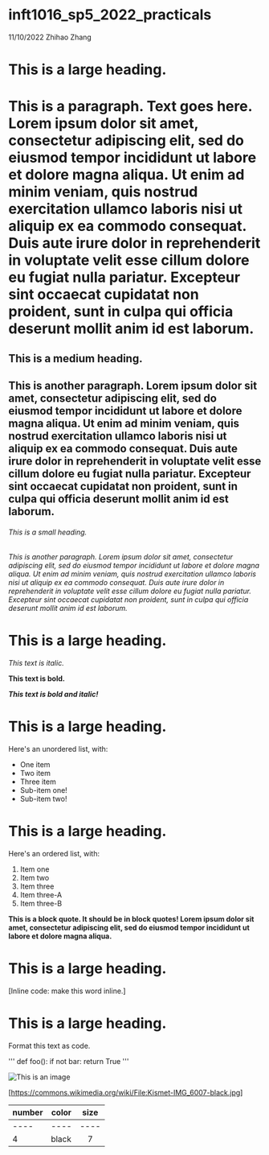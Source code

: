 # inft1016_sp5_2022_practicals
11/10/2022
Zhihao Zhang


# This is a large heading. 

# This is a paragraph. Text goes here. Lorem ipsum dolor sit amet, consectetur adipiscing elit, sed do eiusmod tempor incididunt ut labore et dolore magna aliqua. Ut enim ad minim veniam, quis nostrud exercitation ullamco laboris nisi ut aliquip ex ea commodo consequat. Duis aute irure dolor in reprehenderit in voluptate velit esse cillum dolore eu fugiat nulla pariatur. Excepteur sint occaecat cupidatat non proident, sunt in culpa qui officia deserunt mollit anim id est laborum.


## This is a medium heading. 

## This is another paragraph. Lorem ipsum dolor sit amet, consectetur adipiscing elit, sed do eiusmod tempor incididunt ut labore et dolore magna aliqua. Ut enim ad minim veniam, quis nostrud exercitation ullamco laboris nisi ut aliquip ex ea commodo consequat. Duis aute irure dolor in reprehenderit in voluptate velit esse cillum dolore eu fugiat nulla pariatur. Excepteur sint occaecat cupidatat non proident, sunt in culpa qui officia deserunt mollit anim id est laborum.


###### This is a small heading. 

###### This is another paragraph. Lorem ipsum dolor sit amet, consectetur adipiscing elit, sed do eiusmod tempor incididunt ut labore et dolore magna aliqua. Ut enim ad minim veniam, quis nostrud exercitation ullamco laboris nisi ut aliquip ex ea commodo consequat. Duis aute irure dolor in reprehenderit in voluptate velit esse cillum dolore eu fugiat nulla pariatur. Excepteur sint occaecat cupidatat non proident, sunt in culpa qui officia deserunt mollit anim id est laborum.

# This is a large heading. 

*This text is italic.*

**This text is bold.**

***This text is bold and italic!***

# This is a large heading. 

Here's an unordered list, with:

- One item
- Two item
- Three item
- Sub-item one!
- Sub-item two!

# This is a large heading. 

Here's an ordered list, with:

1. Item one
2. Item two
3. Item three
4. Item three-A
5. Item three-B

**This is a block quote. It should be in block quotes! Lorem ipsum dolor sit amet, consectetur adipiscing elit, sed do eiusmod tempor incididunt ut labore et dolore magna aliqua.**

# This is a large heading. 

[Inline code: make this word inline.]

# This is a large heading. 

Format this text as code. 

'''
def foo():
    if not bar:
        return True
'''

![This is an image](https://upload.wikimedia.org/wikipedia/commons/thumb/0/03/Kismet-IMG_6007-black.jpg/800px-Kismet-IMG_6007-black.jpg)

[https://commons.wikimedia.org/wiki/File:Kismet-IMG_6007-black.jpg]


| number | color | size |
| :-- | --- | :-: |
| ---- | ---- | ---- |
| 4 | black | 7 |
